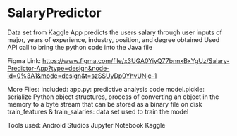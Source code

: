 # SalaryPredictor

Data set from Kaggle
App predicts the users salary through user inputs of major, years of experience, industry, position, and degree obtained
Used API call to bring the python code into the Java file


Figma Link: 
https://www.figma.com/file/x3UGA0YiyQ77bnnxBxYgUz/Salary-Predictor-App?type=design&node-id=0%3A1&mode=design&t=szSSUyDp0YhvUNjc-1

More Files:
Included: 
        app.py: predictive analysis code
        model.pickle: serialize Python object structures, process of converting an object in the memory to a byte stream that can be stored as a binary file on disk
        train_features & train_salaries: data set used to train the model 

Tools used:
  Android Studios
  Jupyter Notebook
  Kaggle
  


